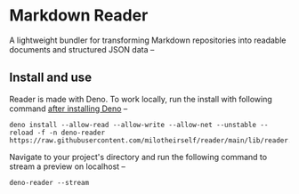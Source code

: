 # Markdown Reader

A lightweight bundler for transforming Markdown repositories into readable documents and structured JSON data –

<!--
## Disclaimer

[...]
-->

## Install and use

Reader is made with Deno. To work locally, run the install with following command [after installing Deno][deon:install] –

```console
deno install --allow-read --allow-write --allow-net --unstable --reload -f -n deno-reader https://raw.githubusercontent.com/milotheirself/reader/main/lib/reader.ts
```

<!-- <details>
  <summary>command breakdown</summary>
  <dl>
    <dt><code>deno run</code></dt>
    <dd>runs a TypeScript module with Deno</dd>
    <dt><code>--allow-read --allow-write</code></dt>
    <dd>allows the module to read and write files</dd>
    <dt><code>--allow-net</code></dt>
    <dd>allows the module to start a web server and load external files</dd>
    <dt><code>--unstable</code></dt>
    <dd>specifies that the module is using some not production-ready features of Deno</dd>
    <dt><code>--reload</code></dt>
    <dd>specifies to not use a cached version of the the module</dd>
    <dt><code>https://.../lib/reader-stream.ts</code></dt>
    <dd>specifies the location of the module</dd>
  </dl>
</details> -->

Navigate to your project's directory and run the following command to stream a preview on localhost –

```console
deno-reader --stream
```

<!-- <details>
  <summary>command breakdown</summary>
  <dl>
    <dt><code>deno-reader</code></dt>
    <dd>runs the Reader module with Deno when installed</dd>
    <dt><code>--stream</code></dt>
    <dd>specifies to build, stream and listen for file changes</dd>
  </dl>
</details> -->

[deon:install-reader]: https://github.com/milotheirself/reader
[deon:install]: https://deno.land/manual/getting_started/installation
